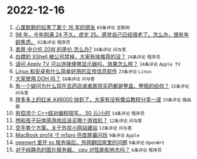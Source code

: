 # 2022-12-16

1. [心里默默的拉黑了某个 16 年的朋友](https://www.v2ex.com/t/902851) `65条评论` `互联网`
1. [98 年，今年刚满 24 不久。虚岁 25。感觉自己已经很老了。怎么办，很有年龄焦虑。](https://www.v2ex.com/t/902854) `62条评论` `程序员`
1. [卖房,中介吃 20W 的差价,怎么办?](https://www.v2ex.com/t/902863) `34条评论` `问与答`
1. [白嫖的 XShell 被公司禁掉，大家有啥推荐的没？](https://www.v2ex.com/t/902860) `24条评论` `程序员`
1. [请问 Apply TV 可以连接便携显示器吗，效果怎么样？](https://www.v2ex.com/t/902850) `24条评论` `Apple TV`
1. [Linux 和安卓有什么简单好用的互传信息软件](https://www.v2ex.com/t/902864) `23条评论` `Linux`
1. [大家使用 DOH 吗？](https://www.v2ex.com/t/902855) `16条评论` `问与答`
1. [有一个疑问为什么现在去药店或者医院买药都是整盒、整瓶的给你？](https://www.v2ex.com/t/902869) `15条评论` `问与答`
1. [拼多多上的红米 AX6000 快到了，大家有没有傻瓜教程分享一波](https://www.v2ex.com/t/902858) `15条评论` `路由器`
1. [有偿求个 C++结对编程陪写， 50 元/小时](https://www.v2ex.com/t/902865) `14条评论` `程序员`
1. [想和孩子玩体感游戏应该买哪个游戏机？](https://www.v2ex.com/t/902872) `12条评论` `问与答`
1. [空手套个方案，关于外贸小网站建站](https://www.v2ex.com/t/902859) `12条评论` `问与答`
1. [MacBook pro14 寸 m1pro 亮度屏幕闪烁](https://www.v2ex.com/t/902862) `9条评论` `Apple`
1. [openwrt 里开 ss 服务端后，外网翻回家里的问题](https://www.v2ex.com/t/902857) `9条评论` `OpenWrt`
1. [对于纯静态的图片服务器， cpu 对性能影响大吗？](https://www.v2ex.com/t/902852) `6条评论` `程序员`
